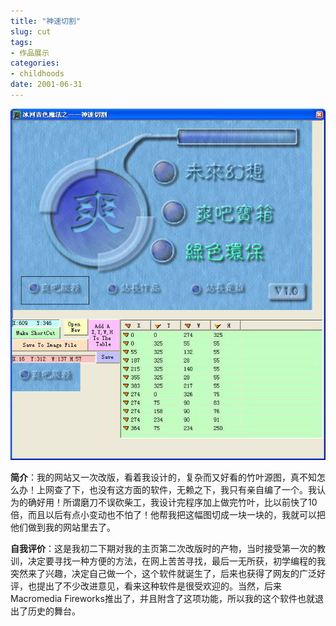 ```yaml
---
title: "神速切割"
slug: cut
tags:
- 作品展示
categories:
- childhoods
date: 2001-06-31
---
```


![](1.jpg)

**简介**：我的网站又一次改版，看着我设计的，复杂而又好看的竹叶源图，真不知怎么办！上网查了下，也没有这方面的软件，无赖之下，我只有亲自编了一个。我认为的确好用！所谓磨刀不误砍柴工，我设计完程序加上做完竹叶，比以前快了10倍，而且以后有点小变动也不怕了！他帮我把这幅图切成一块一块的，我就可以把他们做到我的网站里去了。

**自我评价**：这是我初二下期对我的主页第二次改版时的产物，当时接受第一次的教训，决定要寻找一种方便的方法，在网上苦苦寻找，最后一无所获，初学编程的我突然来了兴趣，决定自己做一个，这个软件就诞生了，后来也获得了网友的广泛好评，也提出了不少改进意见，看来这种软件是很受欢迎的。当然，后来Macromedia Fireworks推出了，并且附含了这项功能，所以我的这个软件也就退出了历史的舞台。
